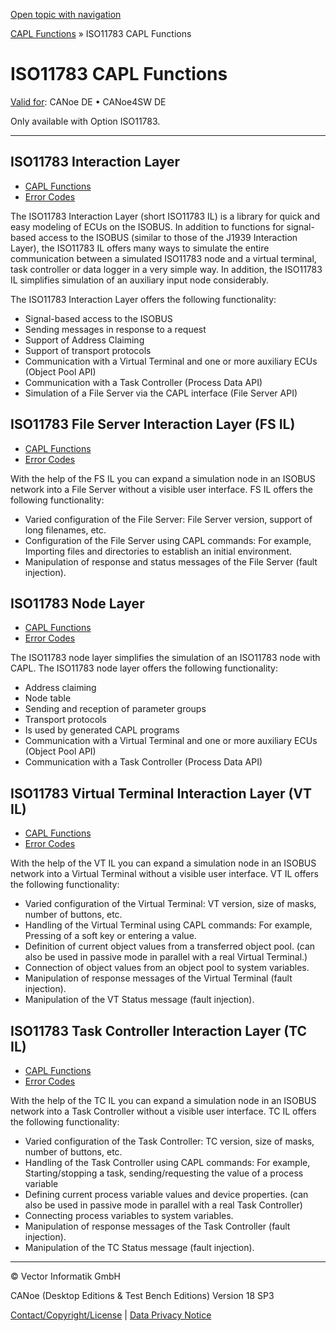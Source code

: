 [Open topic with navigation](../../../../CANoeDEFamily.htm#Topics/CAPLFunctions/ISO11783/CAPLfunctionsISO11783Overview.md)

[CAPL Functions](../CAPLfunctions.md) » ISO11783 CAPL Functions

# ISO11783 CAPL Functions

[Valid for](../../Shared/FeatureAvailability.md):  CANoe DE • CANoe4SW DE

Only available with Option ISO11783.

---

## ISO11783 Interaction Layer

- [CAPL Functions](ISOInteractionLayer/CAPLfunctionsISOILOverview.md)
- [Error Codes](../CAPLfunctionsISOj1939ErrorCodes.md)

The ISO11783 Interaction Layer (short ISO11783 IL) is a library for quick and easy modeling of ECUs on the ISOBUS. In addition to functions for signal-based access to the ISOBUS (similar to those of the J1939 Interaction Layer), the ISO11783 IL offers many ways to simulate the entire communication between a simulated ISO11783 node and a virtual terminal, task controller or data logger in a very simple way. In addition, the ISO11783 IL simplifies simulation of an auxiliary input node considerably.

The ISO11783 Interaction Layer offers the following functionality:

- Signal-based access to the ISOBUS
- Sending messages in response to a request
- Support of Address Claiming
- Support of transport protocols
- Communication with a Virtual Terminal and one or more auxiliary ECUs (Object Pool API)
- Communication with a Task Controller (Process Data API)
- Simulation of a File Server via the CAPL interface (File Server API)

## ISO11783 File Server Interaction Layer (FS IL)

- [CAPL Functions](ISOInteractionLayerFS/CAPLfunctionsISOILFSOverview.md)
- [Error Codes](../CAPLfunctionsISOj1939ErrorCodes.md)

With the help of the FS IL you can expand a simulation node in an ISOBUS network into a File Server without a visible user interface. FS IL offers the following functionality:

- Varied configuration of the File Server: File Server version, support of long filenames, etc.
- Configuration of the File Server using CAPL commands: For example, Importing files and directories to establish an initial environment.
- Manipulation of response and status messages of the File Server (fault injection).

## ISO11783 Node Layer

- [CAPL Functions](ISONodeLayer/CAPLfunctionsISONLOverview.md)
- [Error Codes](ISONodeLayer/CAPLfunctionsISONLErrorCodes.md)

The ISO11783 node layer simplifies the simulation of an ISO11783 node with CAPL. The ISO11783 node layer offers the following functionality:

- Address claiming
- Node table
- Sending and reception of parameter groups
- Transport protocols
- Is used by generated CAPL programs
- Communication with a Virtual Terminal and one or more auxiliary ECUs (Object Pool API)
- Communication with a Task Controller (Process Data API)

## ISO11783 Virtual Terminal Interaction Layer (VT IL)

- [CAPL Functions](ISOInteractionLayerVT/CAPLfunctionsISOILVTOverview.md)
- [Error Codes](../CAPLfunctionsISOj1939ErrorCodes.md)

With the help of the VT IL you can expand a simulation node in an ISOBUS network into a Virtual Terminal without a visible user interface. VT IL offers the following functionality:

- Varied configuration of the Virtual Terminal: VT version, size of masks, number of buttons, etc.
- Handling of the Virtual Terminal using CAPL commands: For example, Pressing of a soft key or entering a value.
- Definition of current object values from a transferred object pool. (can also be used in passive mode in parallel with a real Virtual Terminal.)
- Connection of object values from an object pool to system variables.
- Manipulation of response messages of the Virtual Terminal (fault injection).
- Manipulation of the VT Status message (fault injection).

## ISO11783 Task Controller Interaction Layer (TC IL)

- [CAPL Functions](ISOInteractionLayerTC/CAPLfunctionsISOILTCOverview.md)
- [Error Codes](../CAPLfunctionsISOj1939ErrorCodes.md)

With the help of the TC IL you can expand a simulation node in an ISOBUS network into a Task Controller without a visible user interface. TC IL offers the following functionality:

- Varied configuration of the Task Controller: TC version, size of masks, number of buttons, etc.
- Handling of the Task Controller using CAPL commands: For example, Starting/stopping a task, sending/requesting the value of a process variable
- Defining current process variable values and device properties. (can also be used in passive mode in parallel with a real Task Controller)
- Connecting process variables to system variables.
- Manipulation of response messages of the Task Controller (fault injection).
- Manipulation of the TC Status message (fault injection).

---

© Vector Informatik GmbH

CANoe (Desktop Editions & Test Bench Editions) Version 18 SP3

[Contact/Copyright/License](../../Shared/ContactCopyrightLicense.md) | [Data Privacy Notice](https://www.vector.com/int/en/company/get-info/privacy-policy/)
